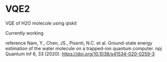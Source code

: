 # VQE2
VQE of H2O molecule using qiskit

Currently working

reference
Nam, Y., Chen, JS., Pisenti, N.C. et al. Ground-state energy estimation of the water molecule on a trapped-ion quantum computer. npj Quantum Inf 6, 33 (2020). https://doi.org/10.1038/s41534-020-0259-3
